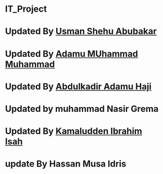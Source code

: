 # IT_Project

# Updated By [Usman Shehu Abubakar](https://github.com/usmantkb/IT_Project/activity)
# Updated By [Adamu MUhammad Muhammad](https://github.com/AdamsGeeky)
# Updated By [Abdulkadir Adamu Haji](https://github.com/ABDULDEV-dev)
# Updated by muhammad Nasir Grema
# Updated By [Kamaludden Ibrahim Isah](https://github.com/Kamall-Kuri)
# update By Hassan Musa Idris

